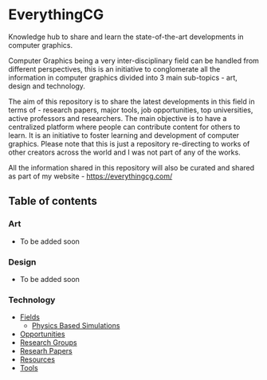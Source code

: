 # EverythingCG
Knowledge hub to share and learn the state-of-the-art developments in computer graphics.

Computer Graphics being a very inter-disciplinary field can be handled from different perspectives, this is an initiative to conglomerate all the information in computer graphics divided into 3 main sub-topics - art, design and technology.

The aim of this repository is to share the latest developments in this field in terms of - research papers, major tools, job opportunities, top universities, active professors and researchers. The main objective is to have a centralized platform where people can contribute content for others to learn. It is an initiative to foster learning and development of computer graphics. Please note that this is just a repository re-directing to works of other creators across the world and I was not part of any of the works.

All the information shared in this repository will also be curated and shared as part of my website - https://everythingcg.com/

## Table of contents

### Art
- To be added soon

### Design
- To be added soon

### Technology
- [Fields](/Technology/fields.md)
  - [Physics Based Simulations](/Technology/Fields/physics_based_simulations.md)
- [Opportunities](/Technology/opportunities.md)
- [Research Groups](/Technology/research_groups.md)
- [Researh Papers](/Technology/research_papers.md)
- [Resources](/Technology/resources.md)
- [Tools](/Technology/tools.md)
